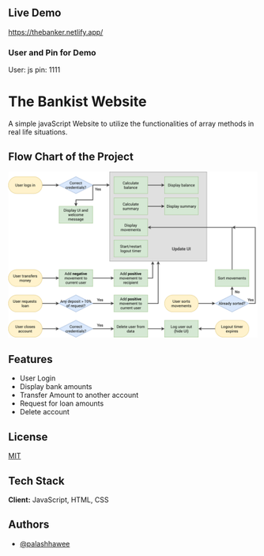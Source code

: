 
## Live Demo
https://thebanker.netlify.app/
### User and Pin for Demo
User: js pin: 1111
# The Bankist Website

A simple javaScript Website to utilize the functionalities of array methods in real life situations.

## Flow Chart of the Project





![Flow Chart](https://github.com/PalashHawee/bankist/blob/main/Bankist-flowchart.png)






## Features

- User Login
- Display bank amounts
- Transfer Amount to another account
- Request for loan amounts
- Delete account



## License

[MIT](https://choosealicense.com/licenses/mit/)


## Tech Stack

**Client:** JavaScript, HTML, CSS




## Authors

- [@palashhawee](https://github.com/PalashHawee)

